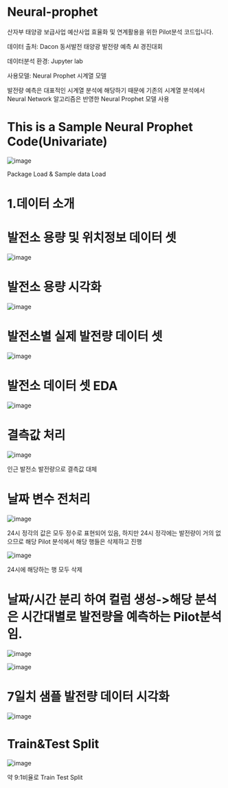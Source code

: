 # Neural-prophet

산자부 태양광 보급사업 예산사업 효율화 및 연계활용을 위한 Pilot분석 코드입니다.

데이터 출처: Dacon 동서발전 태양광 발전량 예측 AI 경진대회

데이터분석 환경: Jupyter lab

사용모델: Neural Prophet 시계열 모델

발전량 예측은 대표적인 시계열 분석에 해당하기 때문에 기존의 시계열 분석에서 Neural Network 알고리즘은 반영한 Neural Prophet 모델 사용

This is a Sample Neural Prophet Code(Univariate)
====
![image](https://user-images.githubusercontent.com/104436260/192928122-e0fe2865-cf13-4b6e-80c0-5861ebc1fe69.png)

Package Load & Sample data Load

1.데이터 소개
=====

발전소 용량 및 위치정보 데이터 셋
====
![image](https://user-images.githubusercontent.com/104436260/192928454-9818622b-553f-4fd6-8930-e41caf456406.png)

발전소 용량 시각화
====
![image](https://user-images.githubusercontent.com/104436260/192936348-53b8d1d2-1841-4ba1-9d2a-53ce57e5ed35.png)

발전소별 실제 발전량 데이터 셋
====
![image](https://user-images.githubusercontent.com/104436260/192936768-558eb9ed-db4a-42da-9136-2b8f8da79324.png)

발전소 데이터 셋 EDA
====
![image](https://user-images.githubusercontent.com/104436260/192937027-8b51e6e8-171e-44a0-a986-169cd73ad962.png)

결측값 처리
=====
![image](https://user-images.githubusercontent.com/104436260/192938116-ddbe745a-6ca3-437b-83d5-e0943e941bb1.png)

인근 발전소 발전량으로 결측값 대체

날짜 변수 전처리
====
![image](https://user-images.githubusercontent.com/104436260/192938459-6e23a0ff-65e9-4974-8326-868340f09837.png)

24시 정각의 값은 모두 정수로 표현되어 있음, 하지만 24시 정각에는 발전량이 거의 없으므로 해당 Pilot 분석에서 해당 행들은 삭제하고 진행

![image](https://user-images.githubusercontent.com/104436260/192939281-df84b4e9-2e73-4fde-9829-f31b114ae799.png)

24시에 해당하는 행 모두 삭제

날짜/시간 분리 하여 컬럼 생성->해당 분석은 시간대별로 발전량을 예측하는 Pilot분석임.
====
![image](https://user-images.githubusercontent.com/104436260/192940233-8ca8feec-3581-4c08-ab93-877d70b0b4f9.png)

![image](https://user-images.githubusercontent.com/104436260/192940532-d535b434-c49b-4ca9-a151-a50cfcfdd4a7.png)

7일치 샘플 발전량 데이터 시각화
====
![image](https://user-images.githubusercontent.com/104436260/192941602-ed830655-1364-4cfa-bcce-49b83934a330.png)

Train&Test Split
====
![image](https://user-images.githubusercontent.com/104436260/192942522-0d273244-ed97-4ac0-96af-877e3f446724.png)

약 9:1비율로 Train Test Split
